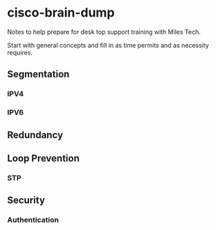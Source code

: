 # cisco-brain-dump
Notes to help prepare for desk top support training with Miles Tech.

Start with general concepts and fill in as time permits and as necessity requires.

## Segmentation

### IPV4

### IPV6


## Redundancy

## Loop Prevention

### STP


## Security

### Authentication
